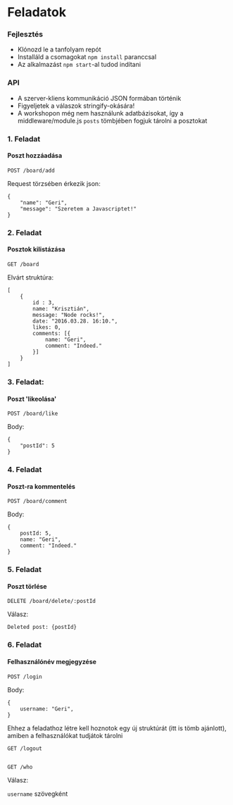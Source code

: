 # Feladatok

### Fejlesztés

* Klónozd le a tanfolyam repót
* Installáld a csomagokat `npm install` paranccsal
* Az alkalmazást `npm start`-al tudod indítani

### API

* A szerver-kliens kommunikáció JSON formában történik
 * Figyeljetek a válaszok stringify-okására!
* A workshopon még nem használunk adatbázisokat, így a middleware/module.js `posts` tömbjében fogjuk tárolni a posztokat

### 1. Feladat

#### Poszt hozzáadása

    POST /board/add

Request törzsében érkezik json:

    {
        "name": "Geri",
        "message": "Szeretem a Javascriptet!"
    }

### 2. Feladat

#### Posztok kilistázása

	GET /board

Elvárt struktúra:

	[
		{
	        id : 3,
	        name: "Krisztián",
	        message: "Node rocks!",
	        date: "2016.03.28. 16:10.",
	        likes: 0,
	        comments: [{
	        	name: "Geri",
	        	comment: "Indeed."
	        }]
	    }
    ]

### 3. Feladat:

#### Poszt 'likeolása'

	POST /board/like

Body:

    {
        "postId": 5
    }

### 4. Feladat

#### Poszt-ra kommentelés

	POST /board/comment

Body:

    {
    	postId: 5,
    	name: "Geri",
    	comment: "Indeed."
    }

### 5. Feladat

#### Poszt törlése

	DELETE /board/delete/:postId

Válasz:

	Deleted post: {postId}

### 6. Feladat

#### Felhasználónév megjegyzése

	POST /login

Body:

    {
    	username: "Geri",
    }

Ehhez a feladathoz létre kell hoznotok egy új struktúrát (itt is tömb ajánlott), amiben a felhasználókat tudjátok tárolni

    GET /logout


    GET /who


Válasz:

`username` szövegként
